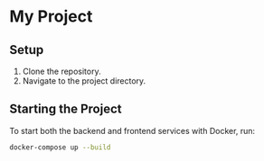# My Project

## Setup

1. Clone the repository.
2. Navigate to the project directory.

## Starting the Project

To start both the backend and frontend services with Docker, run:

```bash
docker-compose up --build
```
